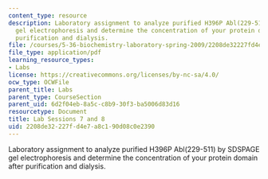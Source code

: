 ```yaml
---
content_type: resource
description: Laboratory assignment to analyze purified H396P Abl(229-511) by SDSPAGE
  gel electrophoresis and determine the concentration of your protein domain after
  purification and dialysis.
file: /courses/5-36-biochemistry-laboratory-spring-2009/2208de32227fd4e7a8c190d08c0e2390_ses7_8.pdf
file_type: application/pdf
learning_resource_types:
- Labs
license: https://creativecommons.org/licenses/by-nc-sa/4.0/
ocw_type: OCWFile
parent_title: Labs
parent_type: CourseSection
parent_uid: 6d2f04eb-8a5c-c8b9-30f3-ba5006d83d16
resourcetype: Document
title: Lab Sessions 7 and 8
uid: 2208de32-227f-d4e7-a8c1-90d08c0e2390
---
```

Laboratory assignment to analyze purified H396P Abl(229-511) by SDSPAGE gel electrophoresis and determine the concentration of your protein domain after purification and dialysis.